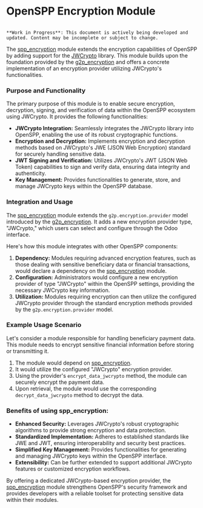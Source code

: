 # OpenSPP Encryption Module

```{warning}

**Work in Progress**: This document is actively being developed and updated. Content may be incomplete or subject to change.
```

The [spp_encryption](spp_encryption) module extends the encryption capabilities of OpenSPP by adding support for the [JWCrypto](https://jwcrypto.readthedocs.io/en/latest/) library. This module builds upon the foundation provided by the [g2p_encryption](g2p-encryption) and offers a concrete implementation of an encryption provider utilizing JWCrypto's functionalities.

### Purpose and Functionality

The primary purpose of this module is to enable secure encryption, decryption, signing, and verification of data within the OpenSPP ecosystem using JWCrypto. It provides the following functionalities:

- **JWCrypto Integration:** Seamlessly integrates the JWCrypto library into OpenSPP, enabling the use of its robust cryptographic functions.
- **Encryption and Decryption:** Implements encryption and decryption methods based on JWCrypto's JWE (JSON Web Encryption) standard for securely handling sensitive data.
- **JWT Signing and Verification:** Utilizes JWCrypto's JWT (JSON Web Token) capabilities to sign and verify data, ensuring data integrity and authenticity.
- **Key Management:** Provides functionalities to generate, store, and manage JWCrypto keys within the OpenSPP database.

### Integration and Usage

The [spp_encryption](spp_encryption) module extends the `g2p.encryption.provider` model introduced by the [g2p_encryption](g2p-encryption). It adds a new encryption provider type, "JWCrypto," which users can select and configure through the Odoo interface. 

Here's how this module integrates with other OpenSPP components:

1. **Dependency:** Modules requiring advanced encryption features, such as those dealing with sensitive beneficiary data or financial transactions, would declare a dependency on the [spp_encryption](spp_encryption) module.
2. **Configuration:** Administrators would configure a new encryption provider of type "JWCrypto" within the OpenSPP settings, providing the necessary JWCrypto key information.
3. **Utilization:** Modules requiring encryption can then utilize the configured JWCrypto provider through the standard encryption methods provided by the `g2p.encryption.provider` model.

### Example Usage Scenario

Let's consider a module responsible for handling beneficiary payment data. This module needs to encrypt sensitive financial information before storing or transmitting it. 

1. The module would depend on [spp_encryption](spp_encryption).
2. It would utilize the configured "JWCrypto" encryption provider.
3. Using the provider's `encrypt_data_jwcrypto` method, the module can securely encrypt the payment data.
4. Upon retrieval, the module would use the corresponding `decrypt_data_jwcrypto` method to decrypt the data.

### Benefits of using spp_encryption:

- **Enhanced Security:** Leverages JWCrypto's robust cryptographic algorithms to provide strong encryption and data protection.
- **Standardized Implementation:** Adheres to established standards like JWE and JWT, ensuring interoperability and security best practices.
- **Simplified Key Management:** Provides functionalities for generating and managing JWCrypto keys within the OpenSPP interface.
- **Extensibility:** Can be further extended to support additional JWCrypto features or customized encryption workflows.

By offering a dedicated JWCrypto-based encryption provider, the [spp_encryption](spp_encryption) module strengthens OpenSPP's security framework and provides developers with a reliable toolset for protecting sensitive data within their modules. 
